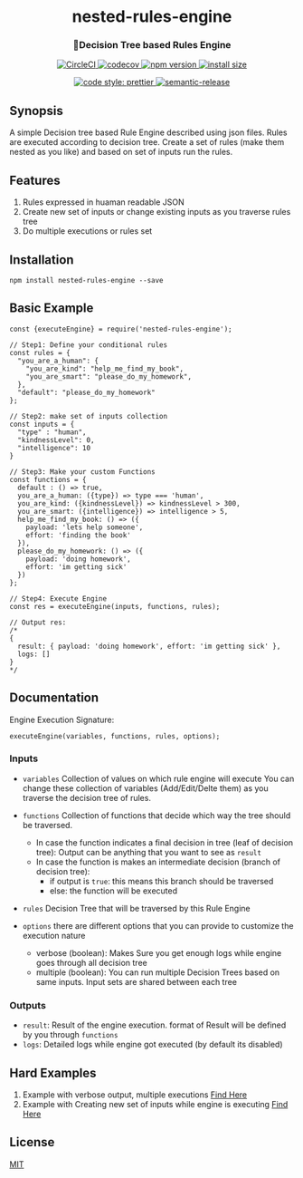 <h1 align="center">nested-rules-engine</h1>
<h3 align="center">🌲Decision Tree based Rules Engine</h3>
<p align="center">
  <a href="https://circleci.com/gh/ayonious/nested-rules-engine">
    <img alt="CircleCI" src="https://circleci.com/gh/ayonious/nested-rules-engine.svg?style=svg">
  </a>
  <a href="https://codecov.io/gh/ayonious/nested-rules-engine">
    <img alt="codecov" src="https://codecov.io/gh/ayonious/nested-rules-engine/branch/master/graph/badge.svg">
  </a>
  <a href="https://badge.fury.io/js/nested-rules-engine">
    <img alt="npm version" src="https://badge.fury.io/js/nested-rules-engine.svg">
  </a>
  <a href="https://packagephobia.now.sh/result?p=nested-rules-engine">
    <img alt="install size" src="https://packagephobia.now.sh/badge?p=nested-rules-engine@latest">
  </a>
</p>
<p align="center">
  <a href="https://github.com/prettier/prettier">
    <img alt="code style: prettier" src="https://img.shields.io/badge/code_style-prettier-ff69b4.svg?style=plastic">
  </a>
  <a href="https://github.com/semantic-release/semantic-release">
    <img alt="semantic-release" src="https://img.shields.io/badge/%20%20%F0%9F%93%A6%F0%9F%9A%80-semantic--release-e10079.svg">
  </a>
</p>

## Synopsis

A simple Decision tree based Rule Engine described using json files. Rules are executed according to decision tree. Create a set of rules (make them nested as you like) and based on set of inputs run the rules.

## Features

1. Rules expressed in huaman readable JSON
2. Create new set of inputs or change existing inputs as you traverse rules tree
3. Do multiple executions or rules set

## Installation

```
npm install nested-rules-engine --save
```

## Basic Example

```
const {executeEngine} = require('nested-rules-engine');

// Step1: Define your conditional rules
const rules = {
  "you_are_a_human": {
    "you_are_kind": "help_me_find_my_book",
    "you_are_smart": "please_do_my_homework",
  },
  "default": "please_do_my_homework"
};

// Step2: make set of inputs collection
const inputs = {
  "type" : "human",
  "kindnessLevel": 0,
  "intelligence": 10
}

// Step3: Make your custom Functions
const functions = {
  default : () => true,
  you_are_a_human: ({type}) => type === 'human',
  you_are_kind: ({kindnessLevel}) => kindnessLevel > 300,
  you_are_smart: ({intelligence}) => intelligence > 5,
  help_me_find_my_book: () => ({
    payload: 'lets help someone',
    effort: 'finding the book'
  }),
  please_do_my_homework: () => ({
    payload: 'doing homework',
    effort: 'im getting sick'
  })
};

// Step4: Execute Engine
const res = executeEngine(inputs, functions, rules);

// Output res:
/*
{
  result: { payload: 'doing homework', effort: 'im getting sick' },
  logs: []
}
*/
```

## Documentation

Engine Execution Signature:

```
executeEngine(variables, functions, rules, options);
```

### Inputs

- `variables` Collection of values on which rule engine will execute
  You can change these collection of variables (Add/Edit/Delte them) as you traverse the decision tree of rules.

- `functions` Collection of functions that decide which way the tree should be traversed.

  - In case the function indicates a final decision in tree (leaf of decision tree): Output can be anything that you want to see as `result`
  - In case the function is makes an intermediate decision (branch of decision tree):
    - if output is `true`: this means this branch should be traversed
    - else: the function will be executed

- `rules` Decision Tree that will be traversed by this Rule Engine

- `options` there are different options that you can provide to customize the execution nature
  - verbose (boolean): Makes Sure you get enough logs while engine goes through all decision tree
  - multiple (boolean): You can run multiple Decision Trees based on same inputs. Input sets are shared between each tree

### Outputs

- `result`: Result of the engine execution. format of Result will be defined by you through `functions`
- `logs`: Detailed logs while engine got executed (by default its disabled)

## Hard Examples

1. Example with verbose output, multiple executions [Find Here](https://github.com/ayonious/nested-rules-engine/blob/master/test/multirun-verbose-example.js)
2. Example with Creating new set of inputs while engine is executing [Find Here](https://github.com/ayonious/nested-rules-engine/blob/master/test/change-variables-example.js)

## License

[MIT](https://github.com/ayonious/nested-rules-engine/blob/master/LICENSE)
